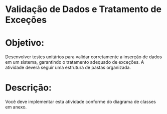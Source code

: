 # Validação de Dados e Tratamento de Exceções

# Objetivo:
Desenvolver testes unitários para validar corretamente a inserção de dados em um sistema, garantindo o tratamento adequado de exceções. A atividade deverá seguir uma estrutura de pastas organizada.

# Descrição:
Você deve implementar esta atividade conforme do diagrama de classes em anexo.

